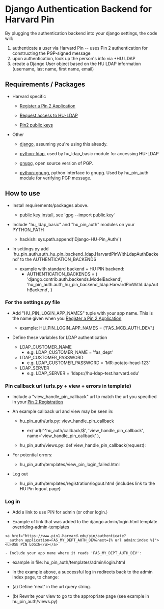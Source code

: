 Django Authentication Backend for Harvard Pin
================================

By plugging the authentication backend into your django settings, the code will:
	
1. authenticate a user via Harvard Pin
--  uses Pin 2 authentication for constructing the PGP-signed message
2. upon authentication, look up the person's info via *HU LDAP
3. create a Django User object based on the HU LDAP information (username, last name, first name, email)

## Requirements / Packages
- Harvard specific

    - [Register a Pin 2 Application](http://reference.pin.harvard.edu/dev-registration)

    - [Request access to HU-LDAP](http://isites.harvard.edu/icb/icb.do?keyword=k236&pageid=icb.page527)

    - [Pin2 public keys](http://reference.pin.harvard.edu/dev-downloads)

- Other

    - [django](http://www.djangoproject.com), assuming you're using this already.

    - [python-ldap](http://www.python-ldap.org/), used by hu_ldap_basic module for accessing HU-LDAP

    - [gnupg](http://www.gnupg.org/), open source version of PGP.  

    - [python-gnupg](http://code.google.com/p/python-gnupg/), python interface to gnupg.  Used by hu_pin_auth module for verifying PGP message.

## How to use
-  Install requirements/packages above.

    - [public key install](http://irtfweb.ifa.hawaii.edu/~lockhart/gpg/gpg-cs.html), see 'gpg --import public.key'

- Include "hu_ldap_basic" and "hu_pin_auth" modules on your PYTHON_PATH
    - hackish: sys.path.append('Django-HU-Pin_Auth/')

- In settings.py add 'hu_pin_auth.auth_hu_pin_backend_ldap.HarvardPinWithLdapAuthBackend' to the
AUTHENTICATION_BACKENDS 

    - example with standard backend + HU PIN backend:
        - AUTHENTICATION_BACKENDS = (   'django.contrib.auth.backends.ModelBackend',
                                  'hu_pin_auth.auth_hu_pin_backend_ldap.HarvardPinWithLdapAuthBackend',
                                  )


### For the settings.py file

- Add "HU_PIN_LOGIN_APP_NAMES" tuple with your app name.  This is the name given when you [Register a Pin 2 Application](http://reference.pin.harvard.edu/dev-registration)
    - example: HU_PIN_LOGIN_APP_NAMES = ('FAS_MCB_AUTH_DEV',)
    
- Define these variables for LDAP authentication
    - LDAP_CUSTOMER_NAME 
        - e.g. LDAP_CUSTOMER_NAME = 'fas_dept'
    - LDAP_CUSTOMER_PASSWORD
        - e.g. LDAP_CUSTOMER_PASSWORD = 'MR-potato-head-123'
    - LDAP_SERVER 
        - e.g. LDAP_SERVER = 'ldaps://hu-ldap-test.harvard.edu'
       

### Pin callback url (urls.py + view + errors in template)
- Include a "view_handle_pin_callback" url to match the url you specified in your [Pin 2 Registration](http://reference.pin.harvard.edu/dev-registration)
- An example callback url and view may be seen in:

    - hu_pin_auth/urls.py: view_handle_pin_callback
        - ex/ url(r'^hu_auth/callback/$', 'view_handle_pin_callback', name='view_handle_pin_callback' ),

    - hu_pin_auth/views.py: def view_handle_pin_callback(request): 
    
- For potential errors:
    - hu_pin_auth/templates/view_pin_login_failed.html

- Log out
    - hu_pin_auth/templates/registration/logout.html (includes link to the HU Pin logout page)

### Log in

 - Add a link to use PIN for admin (or other login.) 

- Example of link that was added to the django admin/login.html template. [overriding-admin-templates](https://docs.djangoproject.com/en/dev/ref/contrib/admin/#overriding-admin-templates)


```<a href="https://www.pin1.harvard.edu/pin/authenticate?__authen_application=FAS_MY_DEPT_AUTH_DEV&next={% url admin:index %}"><u>USE PIN LOGIN</u></a>```
    
    - Include your app name where it reads 'FAS_MY_DEPT_AUTH_DEV':
    

- example in file: hu_pin_auth/templates/admin/login.html

- In the example above, a successful log in redirects back to the admin index page, to change:

- (a) Define 'next' in the url query string.  

- (b) Rewrite your view to go to the appropriate page (see example in hu_pin_auth/views.py)


    